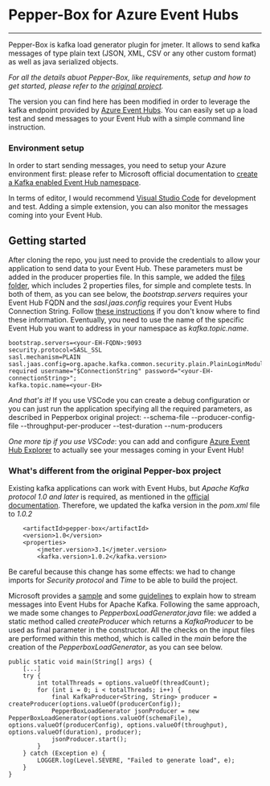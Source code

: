 # Pepper-Box for Azure Event Hubs
___

Pepper-Box is kafka load generator plugin for jmeter. It allows to send kafka messages of type plain text (JSON, XML, CSV or any other custom format) as well as java serialized objects.

*For all the details abuot Pepper-Box, like requirements, setup and how to get started, please refer to the [original project](https://github.com/GSLabDev/pepper-box).*

The version you can find here has been modified in order to leverage the kafka endpoint provided by [Azure Event Hubs](https://docs.microsoft.com/en-us/azure/event-hubs/event-hubs-for-kafka-ecosystem-overview). You can easily set up a load test and send messages to your Event Hub with a simple command line instruction.

### Environment setup

In order to start sending messages, you need to setup your Azure environment first: please refer to Microsoft official documentation to [create a Kafka enabled Event Hub namespace](https://docs.microsoft.com/en-us/azure/event-hubs/event-hubs-quickstart-kafka-enabled-event-hubs#create-a-kafka-enabled-event-hubs-namespace).

In terms of editor, I would recommend [Visual Studio Code](https://code.visualstudio.com/) for development and test. Adding a simple extension, you can also monitor the messages coming into your Event Hub.

## Getting started

After cloning the repo, you just need to provide the credentials to allow your application to send data to your Event Hub. These parameters must be added in the producer properties file.
In this sample, we added the [files folder](https://github.com/erryB/pepper-box/tree/master/files), which includes 2 properties files, for simple and complete tests. In both of them, as you can see below, the *bootstrap.servers* requires your Event Hub FQDN and the *sasl.jaas.config* requires your Event Hubs Connection String. Follow [these instructions](https://docs.microsoft.com/en-us/azure/event-hubs/event-hubs-get-connection-string) if you don't know where to find these information.
Eventually, you need to use the name of the specific Event Hub you want to address in your namespace as *kafka.topic.name*.

```
bootstrap.servers=<your-EH-FQDN>:9093
security.protocol=SASL_SSL
sasl.mechanism=PLAIN
sasl.jaas.config=org.apache.kafka.common.security.plain.PlainLoginModule required username="$ConnectionString" password="<your-EH-connectionString>";
kafka.topic.name=<your-EH>
```

*And that's it!*
If you use VSCode you can create a debug configuration or you can just run the application specifying all the required parameters, as described in Pepperbox original project:
--schema-file
--producer-config-file
--throughput-per-producer
--test-duration
--num-producers

*One more tip if you use VSCode*: you can add and configure [Azure Event Hub Explorer](https://marketplace.visualstudio.com/items?itemName=Summer.azure-event-hub-explorer) to actually see your messages coming in your Event Hub!

### What's different from the original Pepper-box project

Existing kafka applications can work with Event Hubs, but *Apache Kafka protocol 1.0 and later* is required, as mentioned in the [official documentation](https://docs.microsoft.com/en-us/azure/event-hubs/event-hubs-for-kafka-ecosystem-overview). Therefore, we updated the kafka version in the *pom.xml* file to *1.0.2*

```<groupId>pepper-box</groupId>
    <artifactId>pepper-box</artifactId>
    <version>1.0</version>
    <properties>
        <jmeter.version>3.1</jmeter.version>
        <kafka.version>1.0.2</kafka.version>
```

Be careful because this change has some effects: we had to change imports for *Security protocol* and *Time* to be able to build the project.  

Microsoft provides a [sample](https://github.com/Azure/azure-event-hubs-for-kafka) and some [guidelines](https://docs.microsoft.com/en-us/azure/event-hubs/event-hubs-quickstart-kafka-enabled-event-hubs) to explain how to stream messages into Event Hubs for Apache Kafka. Following the same approach, we made some changes to *PepperboxLoadGenerator.java* file: we added a static method called *createProducer* which returns a *KafkaProducer* to be used as final parameter in the constructor. All the checks on the input files are performed within this method, which is called in the *main* before the creation of the *PepperboxLoadGenerator*, as you can see below.

```
public static void main(String[] args) {
    [...]
    try {
        int totalThreads = options.valueOf(threadCount);
        for (int i = 0; i < totalThreads; i++) {
            final KafkaProducer<String, String> producer = createProducer(options.valueOf(producerConfig));
            PepperBoxLoadGenerator jsonProducer = new PepperBoxLoadGenerator(options.valueOf(schemaFile), options.valueOf(producerConfig), options.valueOf(throughput), options.valueOf(duration), producer);
            jsonProducer.start();
        }
    } catch (Exception e) {
        LOGGER.log(Level.SEVERE, "Failed to generate load", e);
    }
}
```
